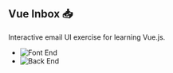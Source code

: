 ## Vue Inbox 📥
Interactive email UI exercise for learning Vue.js.

* ![Font End](https://vue-inbox-bc44f.firebaseapp.com/)
* ![Back End](https://immense-oasis-78157.herokuapp.com/api)
